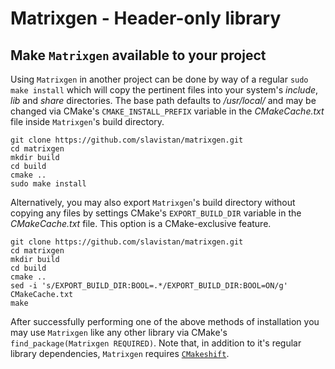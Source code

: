# Matrixgen - Header-only library

## Make `Matrixgen` available to your project

Using `Matrixgen` in another project can be done by way of a regular `sudo make install` which will copy the pertinent files into your system's *include*, *lib* and *share* directories. The base path defaults to */usr/local/* and may be changed via CMake's `CMAKE_INSTALL_PREFIX` variable in the *CMakeCache.txt* file inside `Matrixgen`'s build directory.

```shell
git clone https://github.com/slavistan/matrixgen.git
cd matrixgen
mkdir build
cd build
cmake ..
sudo make install
```

Alternatively, you may also export `Matrixgen`'s build directory without copying any files by settings CMake's `EXPORT_BUILD_DIR` variable in the *CMakeCache.txt* file. This option is a CMake-exclusive feature.

```shell
git clone https://github.com/slavistan/matrixgen.git
cd matrixgen
mkdir build
cd build
cmake ..
sed -i 's/EXPORT_BUILD_DIR:BOOL=.*/EXPORT_BUILD_DIR:BOOL=ON/g' CMakeCache.txt
make
```

After successfully performing one of the above methods of installation you may use `Matrixgen` like any other library via CMake's `find_package(Matrixgen REQUIRED)`. Note that, in addition to it's regular library dependencies, `Matrixgen` requires [`CMakeshift`][cmakeshift-url].

[cmakeshift-url]: http://www.google.de


